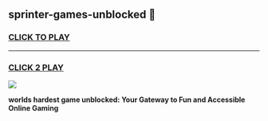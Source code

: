 
## sprinter-games-unblocked 👋
<h3>
<a href="https://premium.freeplayer.one?title=sprinter-games-unblocked&ref=14F">CLICK TO PLAY</a></h3>
<hr>

<h3>
<a href="https://premium.freeplayer.one?title=sprinter-games-unblocked&ref=14F">CLICK 2 PLAY</a>
  
</h3>

<a href="https://premium.freeplayer.one?title=sprinter-games-unblocked&ref=12F/"><img src="https://clearcache.store/games.png"></a>


**worlds hardest game unblocked: Your Gateway to Fun and Accessible Online Gaming**
